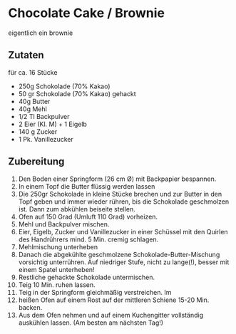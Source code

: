 # Chocolate Cake / Brownie

eigentlich ein brownie

## Zutaten

für ca. 16 Stücke

- 250g Schokolade (70% Kakao)
- 50 gr Schokolade (70% Kakao) gehackt
- 40g Butter
- 40g Mehl
- 1/2 Tl Backpulver
- 2 Eier (Kl. M) + 1 Eigelb
- 140 g Zucker
- 1 Pk. Vanillezucker

## Zubereitung

1. Den Boden einer Springform (26 cm Ø) mit Backpapier bespannen.
1. In einem Topf die Butter flüssig werden lassen
1. Die 250gr Schokolade in kleine Stücke brechen und zur Butter in den Topf geben und immer wieder rühren, bis die Schokolade geschmolzen ist. Dann zum abkühlen beiseite stellen.
1. Ofen auf 150 Grad (Umluft 110 Grad) vorheizen.
1. Mehl und Backpulver mischen.
1. Eier, Eigelb, Zucker und Vanillezucker in einer Schüssel mit den Quirlen des Handrührers mind. 5 Min. cremig schlagen.
1. Mehlmischung unterheben
1. Danach die abgekühlte geschmolzene  Schokolade-Butter-Mischung vorsichtig unterrühren. Auf niedriger Stufe, nicht zu lange(!), besser mit einem Spatel unterheben!
1. Restliche gehackte Schokolade untermischen.
1. Teig 10 Min. ruhen lassen.
1. Teig in der Springform gleichmäßig verstreichen. Im
1. heißen Ofen auf einem Rost auf der mittleren Schiene 15-20 Min. backen.
1. Aus dem Ofen nehmen und auf einem Kuchengitter vollständig auskühlen lassen. (Am besten am nächsten Tag!)
